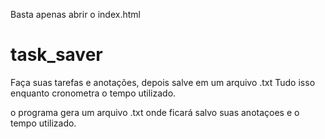 Basta apenas abrir o index.html


# task_saver
Faça suas tarefas e anotações, depois salve em um arquivo .txt
Tudo isso enquanto cronometra o tempo utilizado.

o programa gera um arquivo .txt onde ficará salvo suas anotaçoes e o tempo utilizado.
